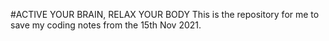 #ACTIVE YOUR BRAIN, RELAX YOUR BODY
This is the repository for me to save my coding notes from the 15th Nov 2021.
